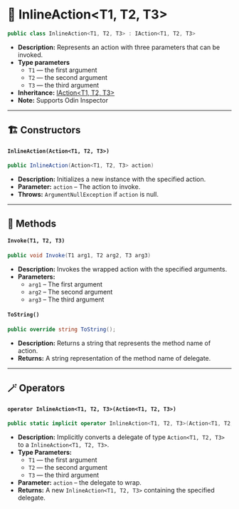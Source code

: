 # 🧩 InlineAction&lt;T1, T2, T3&gt;

```csharp
public class InlineAction<T1, T2, T3> : IAction<T1, T2, T3>
```

- **Description:** Represents an action with three parameters that can be invoked.
- **Type parameters**
    - `T1` — the first argument
    - `T2` — the second argument
    - `T3` — the third argument
- **Inheritance:** [IAction&lt;T1, T2, T3&gt;](IAction%603.md)
- **Note:** Supports Odin Inspector

---

## 🏗️ Constructors

#### `InlineAction(Action<T1, T2, T3>)`

```csharp
public InlineAction(Action<T1, T2, T3> action)
```

- **Description:** Initializes a new instance with the specified action.
- **Parameter:** `action` – The action to invoke.
- **Throws:** `ArgumentNullException` if `action` is null.

---

## 🏹 Methods

#### `Invoke(T1, T2, T3)`

```csharp
public void Invoke(T1 arg1, T2 arg2, T3 arg3)
```

- **Description:** Invokes the wrapped action with the specified arguments.
- **Parameters:**
    - `arg1` – The first argument
    - `arg2` – The second argument
    - `arg3` – The third argument

#### `ToString()`

```csharp
public override string ToString();
```

- **Description:** Returns a string that represents the method name of action.
- **Returns:** A string representation of the method name of delegate.

---

## 🪄 Operators

#### `operator InlineAction<T1, T2, T3>(Action<T1, T2, T3>)`

```csharp
public static implicit operator InlineAction<T1, T2, T3>(Action<T1, T2, T3> action);
```

- **Description:** Implicitly converts a delegate of type `Action<T1, T2, T3>` to a `InlineAction<T1, T2, T3>`.
- **Type Parameters:**
    - `T1` — the first argument
    - `T2` — the second argument
    - `T3` — the third argument
- **Parameter:** `action` – the delegate to wrap.
- **Returns:** A new `InlineAction<T1, T2, T3>` containing the specified delegate.